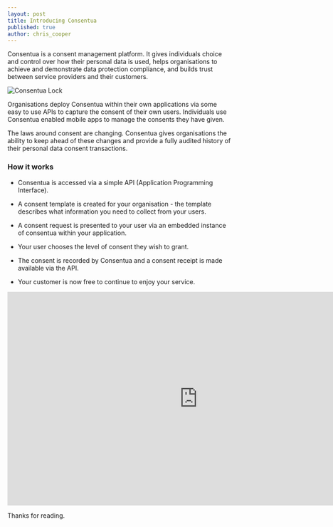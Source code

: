 ```yaml
---
layout: post
title: Introducing Consentua
published: true
author: chris_cooper
---
```


Consentua is a consent management platform. It gives individuals choice and control over how their personal data is used, helps organisations to achieve and demonstrate data protection compliance, and builds trust between service providers and their customers.

<img src="{{ site.baseurl }}/public/logo/consentua-lock-pink.svg" alt="Consentua Lock" class="img-right">

Organisations deploy Consentua within their own applications via some easy to use APIs to capture the consent of their own users. Individuals use Consentua enabled mobile apps to manage the consents they have given.

The laws around consent are changing. Consentua gives organisations the ability to keep ahead of these changes and provide a fully audited history of their personal data consent transactions.


### How it works

* Consentua is accessed via a simple API (Application Programming Interface).

* A consent template is created for your organisation - the template describes what information you need to collect from your users.

* A consent request is presented to your user via an embedded instance of consentua within your application.

* Your user chooses the level of consent they wish to grant.

* The consent is recorded by Consentua and a consent receipt is made available via the API.

* Your customer is now free to continue to enjoy your service.





<iframe width="853" height="480" src="https://www.youtube.com/embed/9HeM8HCm_NQ?rel=0modestbranding=1" frameborder="0" allowfullscreen></iframe>



Thanks for reading.
